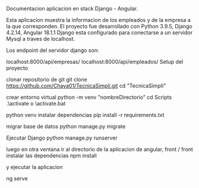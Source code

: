 Documentacion aplicacion en stack Django - Angular.

Esta aplicacion muestra la informacion de los empleados y de la empresa a la que corresponden.
El proyecto fue desarrollado con Python 3.9.5, Django 4.2.14, Angular 18.1.1
Django esta configurado para conectarse a un servidor Mysql a traves de localhost.

Los endpoint del servidor django son:

localhost:8000/api/empresas/
localhost:8000/api/empleados/
Setup del proyecto

clonar repositorio de git
git clone https://github.com/Chaya01/TecnicaSimpli.git
cd "TecnicaSimpli"

crear entorno virtual
python -m venv "nombreDirectorio"
cd Scripts
.\activate o \activate.bat

python venv
instalar dependencias
pip install -r requirements.txt

migrar base de datos
python manage.py migrate

Ejecutar Django
python manage.py runserver

luego en otra ventana ir al directorio de la aplicacion de angular, front / front
instalar las dependencias 
npm install

y ejecutar la aplicacion

ng serve
